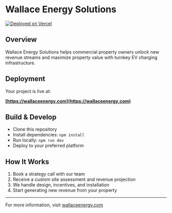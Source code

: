 # Wallace Energy Solutions

[![Deployed on Vercel](https://img.shields.io/badge/Deployed%20on-Vercel-black?style=for-the-badge&logo=vercel)](https://wallaceenergy.com)

## Overview

Wallace Energy Solutions helps commercial property owners unlock new revenue streams and maximize property value with turnkey EV charging infrastructure.

## Deployment

Your project is live at:

**[https://wallaceenergy.com](https://wallaceenergy.com)**

## Build & Develop

- Clone this repository
- Install dependencies: `npm install`
- Run locally: `npm run dev`
- Deploy to your preferred platform

## How It Works

1. Book a strategy call with our team
2. Receive a custom site assessment and revenue projection
3. We handle design, incentives, and installation
4. Start generating new revenue from your property

---

For more information, visit [wallaceenergy.com](https://wallaceenergy.com)
